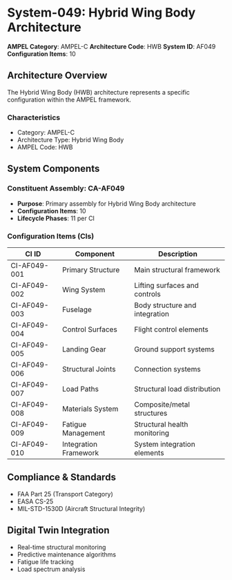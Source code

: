 # System-049: Hybrid Wing Body Architecture

**AMPEL Category**: AMPEL-C
**Architecture Code**: HWB
**System ID**: AF049
**Configuration Items**: 10

## Architecture Overview

The Hybrid Wing Body (HWB) architecture represents a specific configuration within the AMPEL framework.

### Characteristics
- Category: AMPEL-C
- Architecture Type: Hybrid Wing Body
- AMPEL Code: HWB

## System Components

### Constituent Assembly: CA-AF049
- **Purpose**: Primary assembly for Hybrid Wing Body architecture
- **Configuration Items**: 10
- **Lifecycle Phases**: 11 per CI

### Configuration Items (CIs)

| CI ID | Component | Description |
|-------|-----------|-------------|
| CI-AF049-001 | Primary Structure | Main structural framework |
| CI-AF049-002 | Wing System | Lifting surfaces and controls |
| CI-AF049-003 | Fuselage | Body structure and integration |
| CI-AF049-004 | Control Surfaces | Flight control elements |
| CI-AF049-005 | Landing Gear | Ground support systems |
| CI-AF049-006 | Structural Joints | Connection systems |
| CI-AF049-007 | Load Paths | Structural load distribution |
| CI-AF049-008 | Materials System | Composite/metal structures |
| CI-AF049-009 | Fatigue Management | Structural health monitoring |
| CI-AF049-010 | Integration Framework | System integration elements |

## Compliance & Standards
- FAA Part 25 (Transport Category)
- EASA CS-25
- MIL-STD-1530D (Aircraft Structural Integrity)

## Digital Twin Integration
- Real-time structural monitoring
- Predictive maintenance algorithms
- Fatigue life tracking
- Load spectrum analysis
